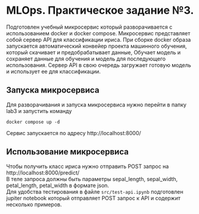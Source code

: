 # MLOps. Практическое задание №3.

Подготовлен учебный микросервис который разворачивается с иcпользованием docker и docker compose. Микросервис представляет собой сервер API для классификации ириса. При сборке docker образа запускается автоматический конвейер проекта машинного обучения, который скачивает и предобрабатывает данные, Обучает модель и сохраняет данные для обучения и модель для последующего использования. Сервер API в свою очередь загружает готовую модель и использует ее для классификации.

## Запуска микросервиса

Для разворачивания и запуска микросервиса нужно перейти в папку lab3 и запустить команду
```
docker compose up -d
```
Сервис запускается по адресу http://localhost:8000/

## Использование микросервиса

Чтобы получить класс ириса нужно отправить POST запрос на http://localhost:8000/predict/<br>
В теле запроса должны быть параметры sepal_length, sepal_width, petal_length, petal_width в формате json.<br>
Для удобства тестирования в файле `src/test-api.ipynb` подготовлен jupiter notebook который отправляет POST запрос к API и содержит несколько примеров.
